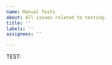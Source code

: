 ```yaml
---
name: Manual Tests
about: All issues related to testing.
title: ''
labels: ''
assignees: ''

---
```


TEST: <TITLE>
